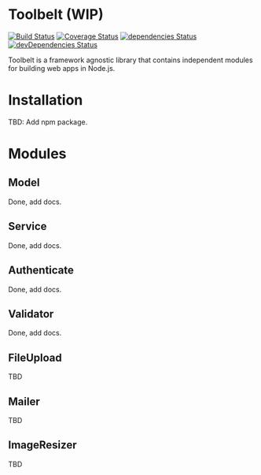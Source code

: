 # Toolbelt (WIP)

[![Build Status](https://travis-ci.org/radenkovic/toolbelt.svg?branch=master)](https://travis-ci.org/radenkovic/toolbelt)
[![Coverage Status](https://coveralls.io/repos/github/radenkovic/toolbelt/badge.svg)](https://coveralls.io/github/radenkovic/toolbelt)
[![dependencies Status](https://david-dm.org/radenkovic/toolbelt/status.svg)](https://david-dm.org/radenkovic/toolbelt)
[![devDependencies Status](https://david-dm.org/radenkovic/toolbelt/dev-status.svg)](https://david-dm.org/radenkovic/toolbelt?type=dev)

Toolbelt is a framework agnostic library that contains independent modules for 
building web apps in Node.js.

# Installation

TBD: Add npm package.

# Modules

## Model

Done, add docs.

## Service

Done, add docs.

## Authenticate

Done, add docs.

## Validator

Done, add docs.

## FileUpload

TBD

## Mailer

TBD

## ImageResizer

TBD